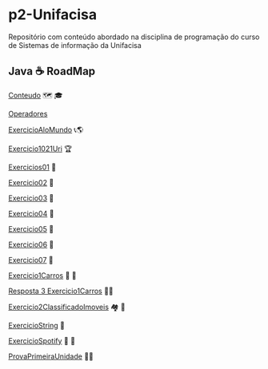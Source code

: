 # p2-Unifacisa
Repositório com conteúdo abordado na disciplina de programação do curso de Sistemas de informação da Unifacisa

## Java :coffee: RoadMap


[Conteudo](https://github.com/wagnersistemalima/p2-Unifacisa/blob/master/conteudo/TiposPrimitivos.md) :world_map: :mortar_board:

[Operadores]()

[ExercicioAloMundo](https://github.com/wagnersistemalima/p2-Unifacisa/blob/master/aloMundo/src/application/Program.java) :telephone_receiver::earth_americas:

[Exercicio1021Uri](https://github.com/wagnersistemalima/p2-Unifacisa/blob/master/exercicioUri1021/src/Main.java) :trophy:

[Exercicios01](https://github.com/wagnersistemalima/p2-Unifacisa/blob/master/exercicio01/src/application/Program.java) :1st_place_medal:

[Exercicio02](https://github.com/wagnersistemalima/p2-Unifacisa/blob/master/exercicio02/src/application/Program.java) :1st_place_medal:

[Exercicio03](https://github.com/wagnersistemalima/p2-Unifacisa/blob/master/exercicio03/src/application/Program.java) :1st_place_medal:

[Exercicio04](https://github.com/wagnersistemalima/p2-Unifacisa/blob/master/exercicio04/src/application/Program.java) :1st_place_medal:

[Exercicio05](https://github.com/wagnersistemalima/p2-Unifacisa/blob/master/exercicio05/src/application/Program.java) :1st_place_medal:

[Exercicio06](https://github.com/wagnersistemalima/p2-Unifacisa/blob/master/exercicio06/src/application/Program.java) :1st_place_medal:

[Exercicio07](https://github.com/wagnersistemalima/p2-Unifacisa/blob/master/exercicio07/src/application/Program.java) :1st_place_medal:

[Exercicio1Carros](https://github.com/wagnersistemalima/p2-Unifacisa/tree/master/exercicio1Carro/src) :red_car: :blue_car:

[Resposta 3 Exercicio1Carros](https://github.com/wagnersistemalima/p2-Unifacisa/blob/master/exercicio1Carro/src/descricao.md) :student:

[Exercicio2ClassificadoImoveis](https://github.com/wagnersistemalima/p2-Unifacisa/tree/master/exercicio2Imovel/src) :houses: :hotel:

[ExercicioString](https://github.com/wagnersistemalima/p2-Unifacisa/tree/master/exercicioStrings/src) :ticket:

[ExercicioSpotify](https://github.com/wagnersistemalima/p2-Unifacisa/tree/master/exercicioEncapsulamento1spotfy/src) :saxophone: :guitar:

[ProvaPrimeiraUnidade](https://github.com/wagnersistemalima/p2-Unifacisa/tree/master/provaPrimeiraUnidade/src) :student:
